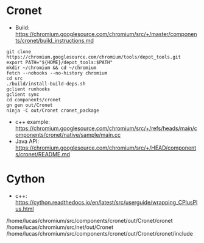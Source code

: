 # Cronet

- Build: https://chromium.googlesource.com/chromium/src/+/master/components/cronet/build_instructions.md

```
git clone https://chromium.googlesource.com/chromium/tools/depot_tools.git
export PATH="${HOME}/depot_tools:$PATH"
mkdir ~/chromium && cd ~/chromium
fetch --nohooks --no-history chromium
cd src
./build/install-build-deps.sh
gclient runhooks
gclient sync
cd components/cronet
gn gen out/Cronet
ninja -C out/Cronet cronet_package
```

- c++ example: https://chromium.googlesource.com/chromium/src/+/refs/heads/main/components/cronet/native/sample/main.cc
- Java API: https://chromium.googlesource.com/chromium/src/+/HEAD/components/cronet/README.md

# Cython

- c++: https://cython.readthedocs.io/en/latest/src/userguide/wrapping_CPlusPlus.html


/home/lucas/chromium/src/components/cronet/out/Cronet/cronet
/home/lucas/chromium/src/net/out/Cronet
/home/lucas/chromium/src/components/cronet/out/Cronet/cronet/include